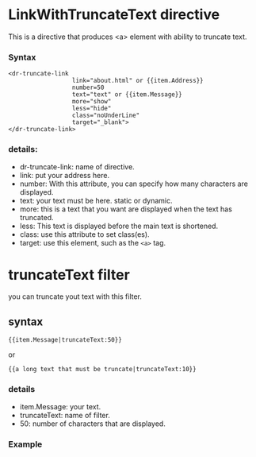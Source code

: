 # LinkWithTruncateText directive
This is a directive that produces &lt;a> element with ability to truncate text.
### Syntax
```
<dr-truncate-link 
                  link="about.html" or {{item.Address}}
                  number=50 
                  text="text" or {{item.Message}}
                  more="show" 
                  less="hide" 
                  class="noUnderLine"
                  target="_blank">
</dr-truncate-link>
```
### details:
- dr-truncate-link: name of directive.
- link: put your address here.
- number: With this attribute, you can specify how many characters are displayed.
- text: your text must be here. static or dynamic.
- more: this is a text that you want are displayed when the text has truncated.
- less: This text is displayed before the main text is shortened.
- class: use this attribute to set class(es).
- target: use this element, such as the `<a>` tag.

# truncateText filter
you can truncate yout text with this filter.
## syntax
```
{{item.Message|truncateText:50}}
```
 or 
 ```
 {{a long text that must be truncate|truncateText:10}}
 ```
### details
- item.Message: your text.
- truncateText: name of filter.
- 50: number of characters that are displayed.

### Example
[](https://codepen.io/fardin_esmi/project/full/ANqrzY/)